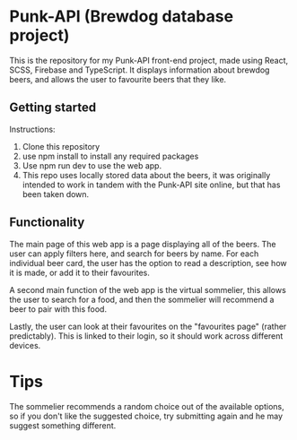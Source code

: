 # Punk-API (Brewdog database project)

This is the repository for my Punk-API front-end project, made using React, SCSS, Firebase and TypeScript. It displays information about brewdog beers, and allows the user to favourite beers that they like.

## Getting started

Instructions:

1. Clone this repository
2. use npm install to install any required packages
3. Use npm run dev to use the web app.
4. This repo uses locally stored data about the beers, it was originally intended to work in tandem with the Punk-API site online, but that has been taken down.

## Functionality

The main page of this web app is a page displaying all of the beers. The user can apply filters here, and search for beers by name. For each individual beer card, the user has the option to read a description, see how it is made, or add it to their favourites.

A second main function of the web app is the virtual sommelier, this allows the user to search for a food, and then the sommelier will recommend a beer to pair with this food.

Lastly, the user can look at their favourites on the "favourites page" (rather predictably). This is linked to their login, so it should work across different devices.

# Tips

The sommelier recommends a random choice out of the available options, so if you don't like the suggested choice, try submitting again and he may suggest something different.
